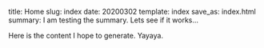 title: Home
slug: index
date: 20200302
template: index
save_as: index.html
summary: I am testing the summary. Lets see if it works...

Here is the content I hope to generate. Yayaya.
